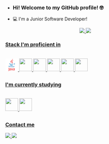 - ### Hi! Welcome to my GitHub profile! 🤓

- 💻 I'm a Junior Software Developer!

<div align="center">
  <a href="https://github.com/rudzzz">
  <img height="180em" src="https://github-readme-stats.vercel.app/api?username=rudzzz&show_icons=true&theme=transparent&include_all_commits=true&count_private=true"/>
  <img height="180em" src="https://github-readme-stats.vercel.app/api/top-langs/?username=rudzzz&layout=compact&langs_count=7&theme=transparent"/>
</div>
  
 ### Stack I'm proficient in
<div style="display: inline_block"><br>
  <img width= 40 height=40 float:left  src="https://raw.githubusercontent.com/devicons/devicon/master/icons/java/java-original-wordmark.svg">
  <img src="https://cdn.jsdelivr.net/gh/devicons/devicon/icons/spring/spring-original.svg" width= 40 height=40 />
  <img src="https://cdn.jsdelivr.net/gh/devicons/devicon/icons/csharp/csharp-original.svg" width= 40 height=40 />
  <img src="https://cdn.jsdelivr.net/gh/devicons/devicon/icons/php/php-original.svg" width= 40 height=40 />
  <img src="https://cdn.jsdelivr.net/gh/devicons/devicon/icons/javascript/javascript-original.svg" width= 40 height=40 />
  <img src="https://cdn.jsdelivr.net/gh/devicons/devicon/icons/mysql/mysql-original-wordmark.svg" width= 40 height=40 />
</div>

##

### I'm currently studying
  <div style="display: inline_block"><br>
    <img src="https://cdn.jsdelivr.net/gh/devicons/devicon/icons/csharp/csharp-original.svg" width= 40 height=40 />
    <img src="https://cdn.jsdelivr.net/gh/devicons/devicon/icons/dotnetcore/dotnetcore-original.svg" width= 40 height=40 />
  </div>
 
##
### Contact me
<div>
  <a href="https://www.linkedin.com/in/acir-rudson-149704211/" target="_blank">
    <img src="https://img.shields.io/badge/LinkedIn-0077B5?style=for-the-badge&logo=linkedin&logoColor=white" target="_blank">
  </a> 
  <a href = "mailto:acir.rudson@gmail.com" target="_blank">
    <img src="https://img.shields.io/badge/Gmail-D14836?style=for-the-badge&logo=gmail&logoColor=white" target="_blank">
  </a>
</div>
  

